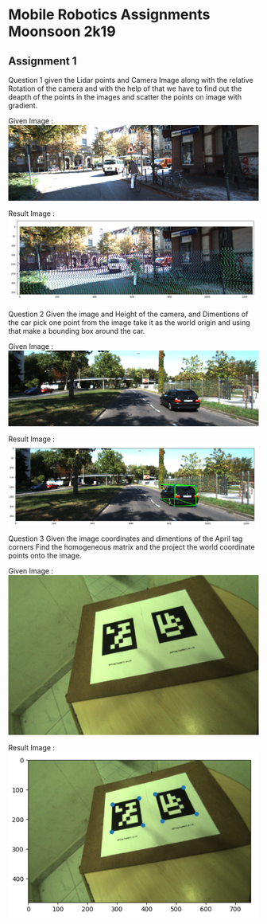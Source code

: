 # Mobile Robotics Assignments Moonsoon 2k19


## Assignment 1

Question 1 given the Lidar points and Camera Image along with the relative Rotation of the camera and with the help of that we have to find out the deapth of the points in the images and scatter the points on image with gradient.

Given Image :
![Loading Image Given in Question](./Assignment1/q1/image.png)

Result Image :
![Loading Result Image](./Assignment1/q1/result.png)


Question 2 Given the image and Height of the camera, and Dimentions of the car pick one point from the image take it as the world origin and using that make a bounding box around the car.

Given Image :
![Loading Image Given in Question](./Assignment1/q2/image.png)

Result Image :
![Loading Result Image](./Assignment1/q2/result.png)


Question 3 Given the image coordinates and dimentions of the April tag corners Find the homogeneous matrix and the project the world coordinate points onto the image.

Given Image :<br>
![Loading Image Given in Question](./Assignment1/q3/image.png)

Result Image :<br>
![Loading Result Image](./Assignment1/q3/result.png)
